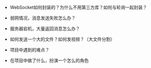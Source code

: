 - WebSocket如何封装的？为什么不用第三方库？如何与轮询一起封装？

- 弱网情况，消息发送失败怎么办？

- 服务器宕机，大量返回消息怎么办？

- 如何发送一个大的文件？如何发视频？（大文件分割）

- 项目中遇到的难点？

- 在项目中做了什么，扮演一个怎么的角色